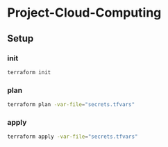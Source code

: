 # Project-Cloud-Computing

## Setup

### init

```bash
terraform init
```

### plan

```bash
terraform plan -var-file="secrets.tfvars"
```

### apply

```bash
terraform apply -var-file="secrets.tfvars"
```
